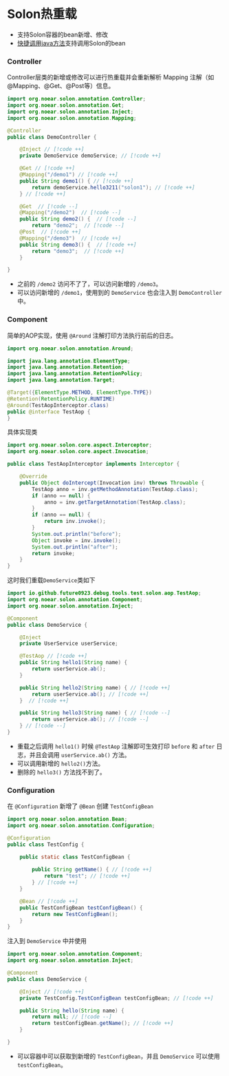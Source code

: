 # Solon热重载 <Badge type="warning" text="beta" />

- 支持Solon容器的bean新增、修改
- [快捷调用java方法](attach-local.md)支持调用Solon的bean

### Controller

Controller层类的新增或修改可以进行热重载并会重新解析 Mapping 注解（如 @Mapping、@Get、@Post等）信息。

```java
import org.noear.solon.annotation.Controller;
import org.noear.solon.annotation.Get;
import org.noear.solon.annotation.Inject;
import org.noear.solon.annotation.Mapping;

@Controller
public class DemoController {

    @Inject // [!code ++]
    private DemoService demoService; // [!code ++]

    @Get // [!code ++]
    @Mapping("/demo1") // [!code ++]
    public String demo1() { // [!code ++]
        return demoService.hello3211("solon1"); // [!code ++]
    } // [!code ++]

    @Get  // [!code --]
    @Mapping("/demo2")  // [!code --]
    public String demo2() {  // [!code --]
        return "demo2";  // [!code --]
    @Post  // [!code ++]
    @Mapping("/demo3")  // [!code ++]
    public String demo3() {  // [!code ++]
        return "demo3";  // [!code ++]
    }

}
```

- 之前的 `/demo2` 访问不了了，可以访问新增的 `/demo3`。
- 可以访问新增的 `/demo1`，使用到的 `DemoService` 也会注入到 `DemoController` 中。

### Component

简单的AOP实现，使用 `@Around` 注解打印方法执行前后的日志。

```java
import org.noear.solon.annotation.Around;

import java.lang.annotation.ElementType;
import java.lang.annotation.Retention;
import java.lang.annotation.RetentionPolicy;
import java.lang.annotation.Target;

@Target({ElementType.METHOD, ElementType.TYPE})
@Retention(RetentionPolicy.RUNTIME)
@Around(TestAopInterceptor.class)
public @interface TestAop {
}
```

具体实现类

```java
import org.noear.solon.core.aspect.Interceptor;
import org.noear.solon.core.aspect.Invocation;

public class TestAopInterceptor implements Interceptor {

    @Override
    public Object doIntercept(Invocation inv) throws Throwable {
        TestAop anno = inv.getMethodAnnotation(TestAop.class);
        if (anno == null) {
            anno = inv.getTargetAnnotation(TestAop.class);
        }
        if (anno == null) {
            return inv.invoke();
        }
        System.out.println("before");
        Object invoke = inv.invoke();
        System.out.println("after");
        return invoke;
    }
}
```

这时我们重载`DemoService`类如下

```java
import io.github.future0923.debug.tools.test.solon.aop.TestAop;
import org.noear.solon.annotation.Component;
import org.noear.solon.annotation.Inject;

@Component
public class DemoService {

    @Inject
    private UserService userService;

    @TestAop // [!code ++]
    public String hello1(String name) {
        return userService.ab();
    }

    public String hello2(String name) { // [!code ++]
        return userService.ab(); // [!code ++]
    }  // [!code ++]

    public String hello3(String name) { // [!code --]
        return userService.ab(); // [!code --]
    } // [!code --]
}
```

- 重载之后调用 `hello1()` 时候 `@TestAop` 注解即可生效打印 `before` 和 `after` 日志，并且会调用 `userService.ab()` 方法。
- 可以调用新增的 `hello2()`方法。
- 删除的 `hello3()` 方法找不到了。

### Configuration

在 `@Configuration` 新增了 `@Bean` 创建 `TestConfigBean`

```java
import org.noear.solon.annotation.Bean;
import org.noear.solon.annotation.Configuration;

@Configuration
public class TestConfig {

    public static class TestConfigBean {
        
        public String getName() { // [!code ++]
            return "test"; // [!code ++]
        } // [!code ++]
    }

    @Bean // [!code ++]
    public TestConfigBean testConfigBean() {
        return new TestConfigBean();
    }
}
```

注入到 `DemoService` 中并使用

```java
import org.noear.solon.annotation.Component;
import org.noear.solon.annotation.Inject;

@Component
public class DemoService {

    @Inject // [!code ++]
    private TestConfig.TestConfigBean testConfigBean; // [!code ++]

    public String hello(String name) {
        return null; // [!code --]
        return testConfigBean.getName(); // [!code ++]
    }

}
```

- 可以容器中可以获取到新增的 `TestConfigBean`，并且 `DemoService` 可以使用 `testConfigBean`。